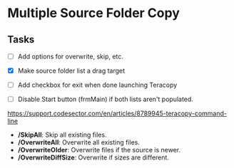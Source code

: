 # Multiple Source Folder Copy





## Tasks

- [ ] Add options for overwrite, skip, etc.
- [x] Make source folder list a drag target
- [ ] Add checkbox for exit when done launching Teracopy
- [ ] Disable Start button (frmMain) if both lists aren't populated.



https://support.codesector.com/en/articles/8789945-teracopy-command-line

- **/SkipAll**: Skip all existing files.
- **/OverwriteAll**: Overwrite all existing files.
- **/OverwriteOlder**: Overwrite files if the source is newer.
- **/OverwriteDiffSize**: Overwrite if sizes are different.
